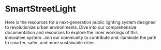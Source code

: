 # SmartStreetLight
Here is the resources for a next-generation public lighting system designed to revolutionize urban environments. Dive into our comprehensive documentation and resources to explore the inner workings of this innovative system. Join our community to contribute and illuminate the path to smarter, safer, and more sustainable cities. 

